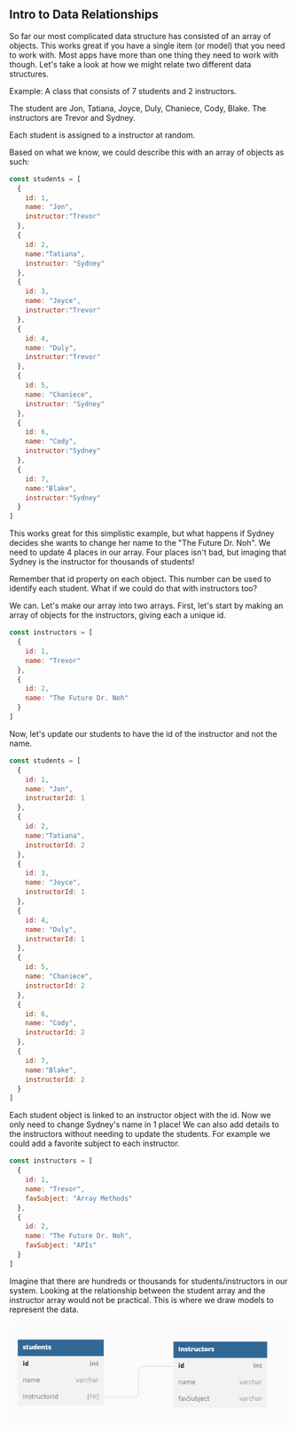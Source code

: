 ## Intro to Data Relationships

So far our most complicated data structure has consisted of an array of objects.  This works great if you have a single item (or model) that you need to work with.  Most apps have more than one thing they need to work with though.  Let's take a look at how we might relate two different data structures.

Example: A class that consists of 7 students and 2 instructors.

The student are Jon, Tatiana, Joyce, Duly, Chaniece, Cody, Blake.
The instructors are Trevor and Sydney.

Each student is assigned to a instructor at random. 

Based on what we know, we could describe this with an array of objects as such:

```js
const students = [
  {
    id: 1,
    name: "Jon",
    instructor:"Trevor"
  },
  {
    id: 2,
    name:"Tatiana",
    instructor: "Sydney"
  },
  {
    id: 3,
    name: "Joyce",
    instructor:"Trevor"
  },
  {
    id: 4,
    name: "Duly",
    instructor:"Trevor"
  },
  {
    id: 5,
    name: "Chaniece",
    instructor: "Sydney"
  },
  {
    id: 6,
    name: "Cody",
    instructor:"Sydney"
  },
  {
    id: 7,
    name:"Blake",
    instructor:"Sydney"
  }
]
```

This works great for this simplistic example, but what happens if Sydney decides she wants to change her name to the "The Future Dr. Noh".  We need to update 4 places in our array.  Four places isn't bad, but imaging that Sydney is the instructor for thousands of students!

Remember that id property on each object.  This number can be used to identify each student.  What if we could do that with instructors too?

We can. Let's make our array into two arrays.  First, let's start by making an array of objects for the instructors, giving each a unique id.

```js
const instructors = [
  {
    id: 1,
    name: "Trevor"
  },
  {
    id: 2,
    name: "The Future Dr. Noh"
  }
]
```

Now, let's update our students to have the id of the instructor and not the name.

```js
const students = [
  {
    id: 1,
    name: "Jon",
    instructorId: 1
  },
  {
    id: 2,
    name:"Tatiana",
    instructorId: 2
  },
  {
    id: 3,
    name: "Joyce",
    instructorId: 1
  },
  {
    id: 4,
    name: "Duly",
    instructorId: 1
  },
  {
    id: 5,
    name: "Chaniece",
    instructorId: 2
  },
  {
    id: 6,
    name: "Cody",
    instructorId: 2
  },
  {
    id: 7,
    name:"Blake",
    instructorId: 2
  }
]
```

Each student object is linked to an instructor object with the id. Now we only need to change Sydney's name in 1 place! We can also add details to the instructors without needing to update the students. For example we could add a favorite subject to each instructor.
```js
const instructors = [
  {
    id: 1,
    name: "Trevor",
    favSubject: "Array Methods"
  },
  {
    id: 2,
    name: "The Future Dr. Noh",
    favSubject: "APIs"
  }
]
```

Imagine that there are hundreds or thousands for students/instructors in our system.  Looking at the relationship between the student array and the instructor array would not be practical.  This is where we draw models to represent the data.

<img src="../images/StudentInstructorERD.PNG" />